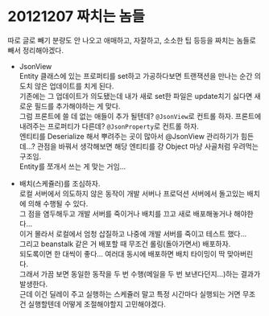 # 20121207 짜치는 놈들
따로 글로 빼기 분량도 안 나오고 애매하고, 자잘하고, 소소한 팁 등등을 짜치는 놈들로 빼서 정리해야겠다.  

* JsonView  
Entity 클래스에 있는 프로퍼티를 set하고 가공하다보면 트랜잭션을 만나는 순간 의도치 않은 업데이트를 치게 된다.  
기존에는 그 업데이트가 의도됐는데 내가 새로 set한 파일은 update치기 싫다면 새로운 필드를 추가해야하는 게 맞다.  
그럼 프론트에 쓸 데 없는 애들이 추가 될텐데? `@JsonView`로 컨트롤 하자. 
프론트에 내려주는 프로퍼티가 다른데? `@JsonProperty`로 컨트롤 하자.  
엔티티를 Deserialize 해서 뿌려주는 곳이 많아서 @JsonView 관리하기가 힘든데...? 
관점을 바꿔서 생각해보면 해당 엔티티를 걍 Object 마냥 사골처럼 우려먹는 구조임.  
Entity를 쪼개서 쓰는 게 맞는 거임...

* 배치(스케쥴러)를 조심하자.  
로컬 서버에서 의도하지 않은 동작이 개발 서버나 프로덕션 서버에서 돌고있는 배치에 의해 수행될 수 있다.  
그 점을 염두해두고 개발 서버를 죽이거나 배치를 끄고 새로 배포해놓거나 해야한다...  
이거 몰라서 로컬에서 엄청 삽질하고 나중에 개발 서버를 죽이고 테스트 했다...  
그리고 beanstalk 같은 거 배포할 때 무조건 롤링(돌아가면서) 배포하자.  
되도록이면 한 대씩이 좋다... 여러대 동시에 배포하면 배치 타이밍이 딱 맞아버린다.  
그래서 가끔 보면 동일한 동작을 두 번 수행(메일을 두 번 보낸다던지...)하는 결과가 발생한다.  
근데 이건 딜레이 주고 실행하는 스케쥴러 말고 특정 시간마다 실행되는 거면 무조건 실행할텐데 어떻게 조절해야할지 고민해야겠다.